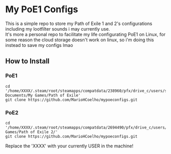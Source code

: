 
<h1>My PoE1 Configs</h1>
This is a simple repo to store my Path of Exile 1 and 2's configurations including my lootfilter sounds i may currently use. 
<br/>
It's more a personal repo to facilitate my life configurating PoE1 on Linux, for some reason the cloud storage doesn't work on linux, so i'm doing this instead to save my configs lmao
<br/>
<h2>How to Install </h2>
<h3>PoE1</h3>

```
cd '/home/XXXX/.steam/root/steamapps/compatdata/238960/pfx/drive_c/users/steamuser/My Documents/My Games/Path of Exile'
git clone https://github.com/MarioHCoelho/mypoeconfigs.git
```

<h3>PoE2</h3>

```
cd '/home/XXXX/.steam/root/steamapps/compatdata/2694490/pfx/drive_c/users/steamuser/Documents/My Games/Path of Exile 2/'
git clone https://github.com/MarioHCoelho/mypoeconfigs.git
```
Replace the 'XXXX' with your currently USER in the machine!